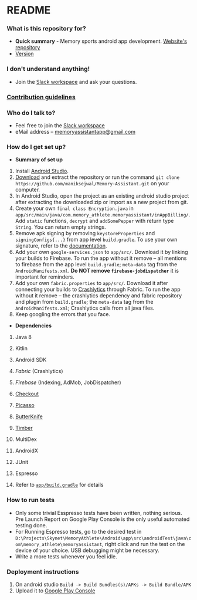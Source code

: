 # README

### What is this repository for?
* **Quick summary** - Memory sports android app development. [Website's repository](https://github.com/sharadv245/Memory-Assistant)
* [Version](https://github.com/maniksejwal/Memory-Assistant/blob/master/app/build.gradle)

### I don't understand anything!
* Join the [Slack workspace](https://join.slack.com/t/memory-athlete-skynet/shared_invite/enQtNDU4Njk5MTQ4NzEwLTQ4YWRhMTRkMmY0ZjllMWJmOTJkYmI3MjY3M2Q1Y2M4MGNkNmU3OGM0ZWE0MTRiZWRlZGRlN2I0NDcxMGRmN2U) and ask your questions.

### [Contribution guidelines](https://github.com/maniksejwal/Memory-Assistant/blob/master/CONTRIBUTING.md)

### Who do I talk to?
* Feel free to join the [Slack workspace](https://join.slack.com/t/memory-athlete-skynet/shared_invite/enQtNDU4Njk5MTQ4NzEwLTQ4YWRhMTRkMmY0ZjllMWJmOTJkYmI3MjY3M2Q1Y2M4MGNkNmU3OGM0ZWE0MTRiZWRlZGRlN2I0NDcxMGRmN2U)
* eMail address – memoryassistantapp@gmail.com

### How do I get set up?
* **Summary of set up**
1. Install [Android Studio](https://developer.android.com/studio). 
2. [Download](https://github.com/maniksejwal/Memory-Assistant/archive/master.zip) and extract the repository or run the command `git clone https://github.com/maniksejwal/Memory-Assistant.git` on your computer.
3. In Android Studio, open the project as an existing android studio project after extracting the downloaded zip or import as a new project from git.
4. Create your own `final class Encryption.java` in `app/src/main/java/com.memory_athlete.memoryassistant/inAppBilling/`. Add `static` functions, `decrypt` and `addSomePepper` with return type `String`. You can return empty strings. 
5. Remove apk signing by removing `keystoreProperties` and `signingConfigs{...}` from app level `build.gradle`. To use your own signature, refer to the [documentation](https://developer.android.com/studio/publish/app-signing).
6. Add your own `google-services.json` to `app/src/`. Download it by linking your builds to Firebase. To run the app without it remove – all mentions to firebase from the app level `build.gradle`; `meta-data` tag from the `AndroidManifests.xml`. **Do NOT remove `firebase-jobdispatcher`** it is important for reminders.
7. Add your own `fabric.properties` to `app/src/`. Download it after connecting your builds to [Crashlytics](https://console.firebase.google.com/project/_/crashlytics) through Fabric. To run the app without it remove – the crashlytics dependency and fabric repository and plugin from `build.gradle`; the `meta-data` tag from the `AndroidManifests.xml`; Crashlytics calls from all java files. 
8. Keep googling the errors that you face.

* **Dependencies**
1. Java 8
2. Kitlin
3. Android SDK
4. *Fabric* (Crashlytics)
5. *Firebase* (Indexing, AdMob, JobDispatcher) 
6. [Checkout](https://github.com/serso/android-checkout) 
7. [Picasso](https://github.com/square/picasso)
8. [ButterKnife](http://jakewharton.github.io/butterknife/)
9. [Timber](https://github.com/JakeWharton/timber)
10. MultiDex
11. AndroidX
12. JUnit
13. Espresso

14.  Refer to [`app/build.gradle`](https://github.com/maniksejwal/Memory-Assistant/blob/master/app/build.gradle) for details

### How to run tests
* Only some trivial Esspresso tests have been written, nothing serious. Pre Launch Report on Google Play Console is the only useful automated testing done. 
* For Running Espresso tests, go to the desired test in `D:\Projects\Skynet\MemoryAthlete\Android\app\src\androidTest\java\com\memory_athlete\memoryassistant`, right click and run the test on the device of your choice. USB debugging might be necessary.
* Write a more tests whenever you feel idle.

### Deployment instructions
1. On android studio `Build -> Build Bundles(s)/APKs -> Build Bundle/APK`
2. Upload it to [Google Play Console](https://play.google.com/apps/publish/)
